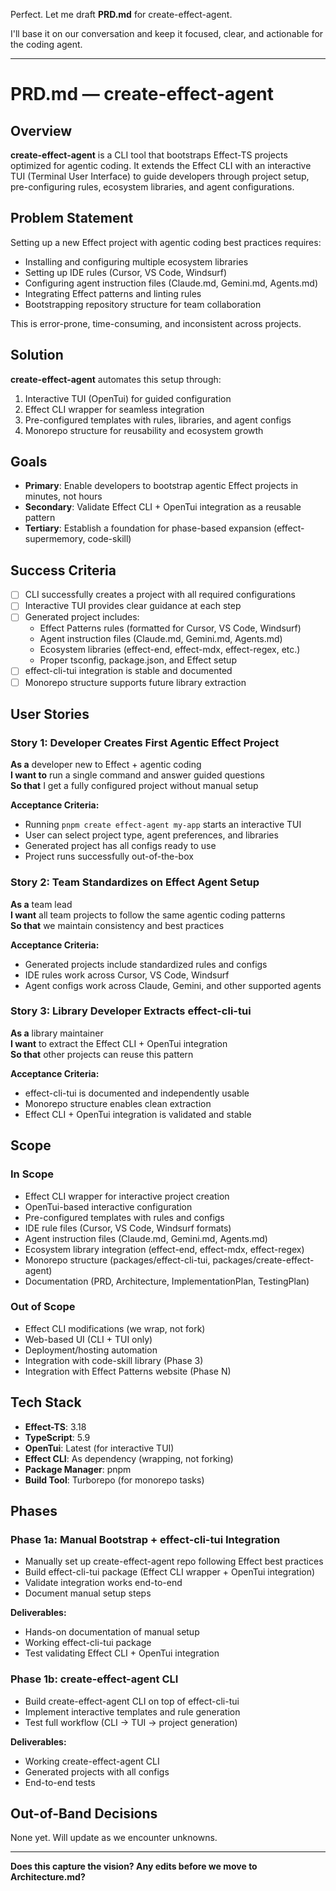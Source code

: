 Perfect. Let me draft **PRD.md** for create-effect-agent.

I'll base it on our conversation and keep it focused, clear, and actionable for the coding agent.

---

# PRD.md — create-effect-agent

## Overview

**create-effect-agent** is a CLI tool that bootstraps Effect-TS projects optimized for agentic coding. It extends the Effect CLI with an interactive TUI (Terminal User Interface) to guide developers through project setup, pre-configuring rules, ecosystem libraries, and agent configurations.

## Problem Statement

Setting up a new Effect project with agentic coding best practices requires:
- Installing and configuring multiple ecosystem libraries
- Setting up IDE rules (Cursor, VS Code, Windsurf)
- Configuring agent instruction files (Claude.md, Gemini.md, Agents.md)
- Integrating Effect patterns and linting rules
- Bootstrapping repository structure for team collaboration

This is error-prone, time-consuming, and inconsistent across projects.

## Solution

**create-effect-agent** automates this setup through:
1. Interactive TUI (OpenTui) for guided configuration
2. Effect CLI wrapper for seamless integration
3. Pre-configured templates with rules, libraries, and agent configs
4. Monorepo structure for reusability and ecosystem growth

## Goals

- **Primary**: Enable developers to bootstrap agentic Effect projects in minutes, not hours
- **Secondary**: Validate Effect CLI + OpenTui integration as a reusable pattern
- **Tertiary**: Establish a foundation for phase-based expansion (effect-supermemory, code-skill)

## Success Criteria

- [ ] CLI successfully creates a project with all required configurations
- [ ] Interactive TUI provides clear guidance at each step
- [ ] Generated project includes:
  - Effect Patterns rules (formatted for Cursor, VS Code, Windsurf)
  - Agent instruction files (Claude.md, Gemini.md, Agents.md)
  - Ecosystem libraries (effect-end, effect-mdx, effect-regex, etc.)
  - Proper tsconfig, package.json, and Effect setup
- [ ] effect-cli-tui integration is stable and documented
- [ ] Monorepo structure supports future library extraction

## User Stories

### Story 1: Developer Creates First Agentic Effect Project
**As a** developer new to Effect + agentic coding  
**I want to** run a single command and answer guided questions  
**So that** I get a fully configured project without manual setup

**Acceptance Criteria:**
- Running `pnpm create effect-agent my-app` starts an interactive TUI
- User can select project type, agent preferences, and libraries
- Generated project has all configs ready to use
- Project runs successfully out-of-the-box

### Story 2: Team Standardizes on Effect Agent Setup
**As a** team lead  
**I want** all team projects to follow the same agentic coding patterns  
**So that** we maintain consistency and best practices

**Acceptance Criteria:**
- Generated projects include standardized rules and configs
- IDE rules work across Cursor, VS Code, Windsurf
- Agent configs work across Claude, Gemini, and other supported agents

### Story 3: Library Developer Extracts effect-cli-tui
**As a** library maintainer  
**I want** to extract the Effect CLI + OpenTui integration  
**So that** other projects can reuse this pattern

**Acceptance Criteria:**
- effect-cli-tui is documented and independently usable
- Monorepo structure enables clean extraction
- Effect CLI + OpenTui integration is validated and stable

## Scope

### In Scope
- Effect CLI wrapper for interactive project creation
- OpenTui-based interactive configuration
- Pre-configured templates with rules and configs
- IDE rule files (Cursor, VS Code, Windsurf formats)
- Agent instruction files (Claude.md, Gemini.md, Agents.md)
- Ecosystem library integration (effect-end, effect-mdx, effect-regex)
- Monorepo structure (packages/effect-cli-tui, packages/create-effect-agent)
- Documentation (PRD, Architecture, ImplementationPlan, TestingPlan)

### Out of Scope
- Effect CLI modifications (we wrap, not fork)
- Web-based UI (CLI + TUI only)
- Deployment/hosting automation
- Integration with code-skill library (Phase 3)
- Integration with Effect Patterns website (Phase N)

## Tech Stack

- **Effect-TS**: 3.18
- **TypeScript**: 5.9
- **OpenTui**: Latest (for interactive TUI)
- **Effect CLI**: As dependency (wrapping, not forking)
- **Package Manager**: pnpm
- **Build Tool**: Turborepo (for monorepo tasks)

## Phases

### Phase 1a: Manual Bootstrap + effect-cli-tui Integration
- Manually set up create-effect-agent repo following Effect best practices
- Build effect-cli-tui package (Effect CLI wrapper + OpenTui integration)
- Validate integration works end-to-end
- Document manual setup steps

**Deliverables:**
- Hands-on documentation of manual setup
- Working effect-cli-tui package
- Test validating Effect CLI + OpenTui integration

### Phase 1b: create-effect-agent CLI
- Build create-effect-agent CLI on top of effect-cli-tui
- Implement interactive templates and rule generation
- Test full workflow (CLI → TUI → project generation)

**Deliverables:**
- Working create-effect-agent CLI
- Generated projects with all configs
- End-to-end tests

## Out-of-Band Decisions

None yet. Will update as we encounter unknowns.

---

**Does this capture the vision? Any edits before we move to Architecture.md?**
